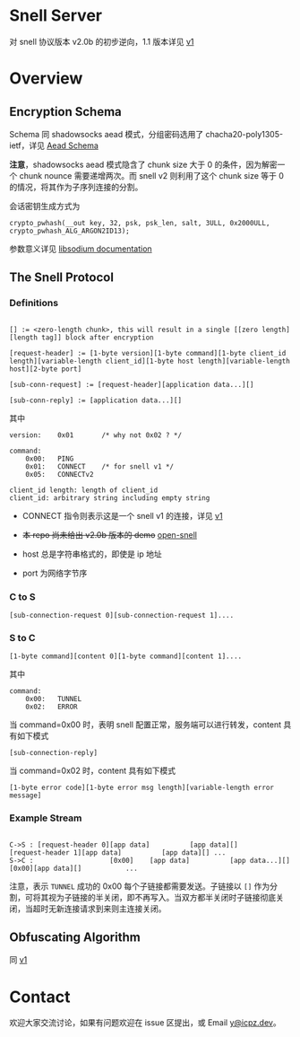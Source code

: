 # Snell Server

对 snell 协议版本 v2.0b 的初步逆向，1.1 版本详见 [v1](README.v1.md)

# Overview

## Encryption Schema

Schema 同 shadowsocks aead 模式，分组密码选用了 chacha20-poly1305-ietf，详见 [Aead Schema](http://shadowsocks.org/en/spec/AEAD-Ciphers.html)

**注意**，shadowsocks aead 模式隐含了 chunk size 大于 0 的条件，因为解密一个 chunk nounce 需要递增两次。而 snell v2 则利用了这个 chunk size 等于 0 的情况，将其作为子序列连接的分割。

会话密钥生成方式为

```
crypto_pwhash(__out key, 32, psk, psk_len, salt, 3ULL, 0x2000ULL, crypto_pwhash_ALG_ARGON2ID13);
```
参数意义详见 [libsodium documentation](https://libsodium.gitbook.io/doc/password_hashing/the_argon2i_function#key-derivation)

## The Snell Protocol

### Definitions

```

[] := <zero-length chunk>, this will result in a single [[zero length][length tag]] block after encryption

[request-header] := [1-byte version][1-byte command][1-byte client_id length][variable-length client_id][1-byte host length][variable-length host][2-byte port]

[sub-conn-request] := [request-header][application data...][]

[sub-conn-reply] := [application data...][]
```

其中

```
version:    0x01       /* why not 0x02 ? */

command:
    0x00:   PING
    0x01:   CONNECT    /* for snell v1 */
    0x05:   CONNECTv2

client_id length: length of client_id
client_id: arbitrary string including empty string
```

* CONNECT 指令则表示这是一个 snell v1 的连接，详见 [v1](README.v1.md)

* ~~本 repo 尚未给出 v2.0b 版本的 demo~~ [open-snell](https://github.com/icpz/open-snell)

* host 总是字符串格式的，即使是 ip 地址

* port 为网络字节序

### C to S

```
[sub-connection-request 0][sub-connection-request 1]....
```

### S to C

```
[1-byte command][content 0][1-byte command][content 1]....
```

其中

```
command:
    0x00:   TUNNEL
    0x02:   ERROR
```

当 command=0x00 时，表明 snell 配置正常，服务端可以进行转发，content 具有如下模式

```
[sub-connection-reply]
```


当 command=0x02 时，content 具有如下模式

```
[1-byte error code][1-byte error msg length][variable-length error message]
```

### Example Stream

```

C->S : [request-header 0][app data]          [app data][]               [request-header 1][app data]          [app data][] ...
S->C :                   [0x00]    [app data]          [app data...][]                              [0x00][app data][]           ...

```

注意，表示 `TUNNEL` 成功的 0x00 每个子链接都需要发送。子链接以 `[]` 作为分割，可将其视为子链接的半关闭，即不再写入。当双方都半关闭时子链接彻底关闭，当超时无新连接请求到来则主连接关闭。

## Obfuscating Algorithm

同 [v1](README.v1.md)

# Contact

欢迎大家交流讨论，如果有问题欢迎在 issue 区提出，或 Email [y@icpz.dev](mailto:y@icpz.dev)。

